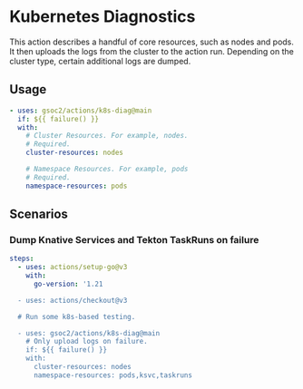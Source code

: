 # Kubernetes Diagnostics

This action describes a handful of core resources, such as nodes and pods.  It
then uploads the logs from the cluster to the action run. Depending on the
cluster type, certain additional logs are dumped.

## Usage

```yaml
- uses: gsoc2/actions/k8s-diag@main
  if: ${{ failure() }}
  with:
    # Cluster Resources. For example, nodes.
    # Required.
    cluster-resources: nodes

    # Namespace Resources. For example, pods
    # Required.
    namespace-resources: pods
```

## Scenarios

### Dump Knative Services and Tekton TaskRuns on failure

```yaml
steps:
  - uses: actions/setup-go@v3
    with:
      go-version: '1.21

  - uses: actions/checkout@v3

  # Run some k8s-based testing.

  - uses: gsoc2/actions/k8s-diag@main
    # Only upload logs on failure.
    if: ${{ failure() }}
    with:
      cluster-resources: nodes
      namespace-resources: pods,ksvc,taskruns
```
